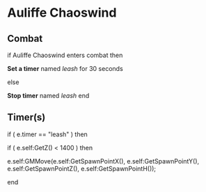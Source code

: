 # Auliffe Chaoswind
## Combat

if  Auliffe Chaoswind enters combat  then


**Set a timer** named *leash* for 30 seconds

else


**Stop timer** named *leash*
end

## Timer(s)


if ( e.timer == "leash" ) then



if ( e.self:GetZ() < 1400 ) then



e.self:GMMove(e.self:GetSpawnPointX(), e.self:GetSpawnPointY(), e.self:GetSpawnPointZ(), e.self:GetSpawnPointH());

end
